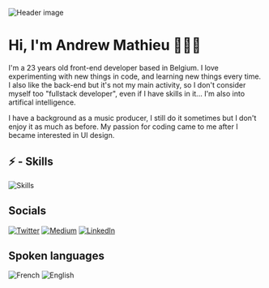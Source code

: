 ![Header image](https://i.imgur.com/ExnMwCW.png)

# Hi, I'm Andrew Mathieu 🙋🏻‍♂️

I'm a 23 years old front-end developer based in Belgium. I love experimenting with new things in code, and learning new things every time. I also like the back-end but it's not my main activity, so I don't consider myself too "fullstack developer", even if I have skills in it... I'm also into artifical intelligence.

I have a background as a music producer, I still do it sometimes but I don't enjoy it as much as before. My passion for coding came to me after I became interested in UI design.

## ⚡ - Skills

![Skills](https://skillicons.dev/icons?i=nuxtjs,vue,nextjs,react,mongodb,nodejs,styledcomponents,astro,express,vite,webpack,vercel,threejs,tensorflow,svelte,supabase,sass,prisma,postman,netlify,docker,cloudflare,bash,js,ts&theme=light)

## Socials

[![Twitter](https://img.shields.io/badge/Twitter-1DA1F2?style=for-the-badge&logo=twitter&logoColor=white)](https://twitter.com/noonedrewandy)
[![Medium](https://img.shields.io/badge/Medium-12100E?style=for-the-badge&logo=medium&logoColor=white)](https://medium.com/@mathieuandrew0)
[![LinkedIn](https://img.shields.io/badge/LinkedIn-0077B5?style=for-the-badge&logo=linkedin&logoColor=white)](https://linkedin.com/in/andrew-mathieu)

## Spoken languages

![French](https://flagcdn.com/32x24/fr.png) ![English](https://flagcdn.com/32x24/gb.png) 
